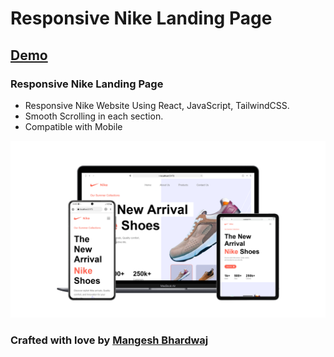 # Responsive Nike Landing Page
## [Demo](nike-landing-tailwind-css.vercel.app)
### Responsive Nike Landing Page

- Responsive Nike Website Using React, JavaScript, TailwindCSS.
- Smooth Scrolling in each section.
- Compatible with Mobile

![Preview Image](./public/Preview.jpg)

### Crafted with love by [Mangesh Bhardwaj](#)